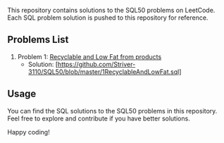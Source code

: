 This repository contains solutions to the SQL50 problems on LeetCode. Each SQL problem solution is pushed to this repository for reference.

## Problems List

1. Problem 1: [Recyclable and Low Fat from products](https://leetcode.com/problems/recyclable-and-low-fat-products/description/)
   - Solution: [https://github.com/Striver-3110/SQL50/blob/master/1RecyclableAndLowFat.sql]


## Usage

You can find the SQL solutions to the SQL50 problems in this repository. Feel free to explore and contribute if you have better solutions.

Happy coding!
